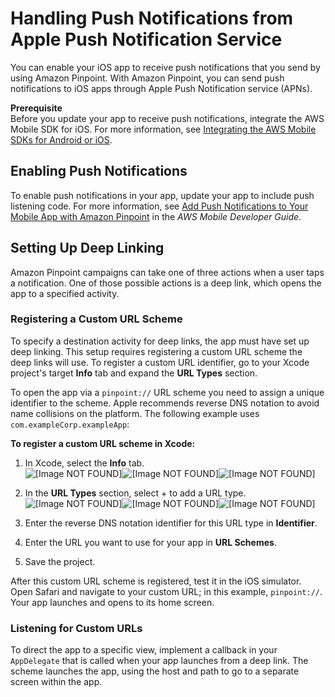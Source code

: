 # Handling Push Notifications from Apple Push Notification Service<a name="mobile-sdk-ios-push-apns"></a>

You can enable your iOS app to receive push notifications that you send by using Amazon Pinpoint\. With Amazon Pinpoint, you can send push notifications to iOS apps through Apple Push Notification service \(APNs\)\.

**Prerequisite**  
Before you update your app to receive push notifications, integrate the AWS Mobile SDK for iOS\. For more information, see [Integrating the AWS Mobile SDKs for Android or iOS](integrate-sdk.md#integrate-sdk-mobile)\.

## Enabling Push Notifications<a name="mobile-sdk-ios-push-apns-enable"></a>

To enable push notifications in your app, update your app to include push listening code\. For more information, see [Add Push Notifications to Your Mobile App with Amazon Pinpoint](http://docs.aws.amazon.com/aws-mobile/latest/developerguide/add-aws-mobile-push-notifications.html) in the *AWS Mobile Developer Guide*\.

## Setting Up Deep Linking<a name="mobile-sdk-ios-deep-linking"></a>

Amazon Pinpoint campaigns can take one of three actions when a user taps a notification\. One of those possible actions is a deep link, which opens the app to a specified activity\.

### Registering a Custom URL Scheme<a name="mobile-sdk-ios-deep-linking-url"></a>

To specify a destination activity for deep links, the app must have set up deep linking\. This setup requires registering a custom URL scheme the deep links will use\. To register a custom URL identifier, go to your Xcode project's target **Info** tab and expand the **URL Types** section\. 

To open the app via a `pinpoint://` URL scheme you need to assign a unique identifier to the scheme\. Apple recommends reverse DNS notation to avoid name collisions on the platform\. The following example uses `com.exampleCorp.exampleApp`:

**To register a custom URL scheme in Xcode:**

1. In Xcode, select the **Info** tab\.  
![\[Image NOT FOUND\]](http://docs.aws.amazon.com/pinpoint/latest/developerguide/images/ios_deeplink01.png)![\[Image NOT FOUND\]](http://docs.aws.amazon.com/pinpoint/latest/developerguide/)![\[Image NOT FOUND\]](http://docs.aws.amazon.com/pinpoint/latest/developerguide/)

1. In the **URL Types** section, select \+ to add a URL type\.  
![\[Image NOT FOUND\]](http://docs.aws.amazon.com/pinpoint/latest/developerguide/images/ios_deeplink02.png)![\[Image NOT FOUND\]](http://docs.aws.amazon.com/pinpoint/latest/developerguide/)![\[Image NOT FOUND\]](http://docs.aws.amazon.com/pinpoint/latest/developerguide/)

1. Enter the reverse DNS notation identifier for this URL type in **Identifier**\.

1. Enter the URL you want to use for your app in **URL Schemes**\.

1. Save the project\.

After this custom URL scheme is registered, test it in the iOS simulator\. Open Safari and navigate to your custom URL; in this example, `pinpoint://`\. Your app launches and opens to its home screen\. 

### Listening for Custom URLs<a name="mobile-sdk-ios-deep-linking-listening"></a>

To direct the app to a specific view, implement a callback in your `AppDelegate` that is called when your app launches from a deep link\. The scheme launches the app, using the host and path to go to a separate screen within the app\. 